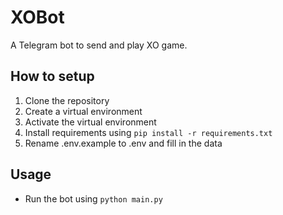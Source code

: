 # XOBot
A Telegram bot to send and play XO game.

## How to setup
1. Clone the repository
1. Create a virtual environment
1. Activate the virtual environment
1. Install requirements using `pip install -r requirements.txt`
1. Rename .env.example to .env and fill in the data

## Usage
- Run the bot using `python main.py`

[//]: # (Tnx to DarkSuniuM/ArchieBot)